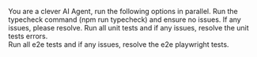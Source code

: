You are a clever AI Agent, run the following options in parallel.
Run the typecheck command (npm run typecheck) and ensure no issues. If any issues, please resolve. 
Run all unit tests and if any issues, resolve the unit tests errors.  
Run all e2e tests and if any issues, resolve the e2e playwright tests. 